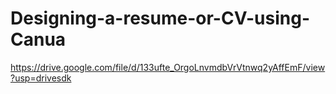 # Designing-a-resume-or-CV-using-Canua
https://drive.google.com/file/d/133ufte_OrgoLnvmdbVrVtnwq2yAffEmF/view?usp=drivesdk
